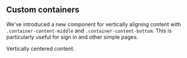 ## Custom containers

We've introduced a new component for vertically aligning content with `.container-content-middle` and `.container-content-bottom`. This is particularly useful for sign in and other simple pages.


<div class="container-fill-height">
  <div class="container-content-middle">
    Vertically centered content.
  </div>
</div>

